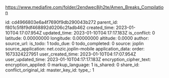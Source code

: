 https://www.mediafire.com/folder/2endwec8jh2te/Amen_Breaks_Compilation

id: cd4966803e6a4f7690f9db290043b272
parent_id: f801c5f8f9df468892d0206c2fadb462
created_time: 2023-01-10T04:17:07.954Z
updated_time: 2023-01-10T04:17:17.183Z
is_conflict: 0
latitude: 0.00000000
longitude: 0.00000000
altitude: 0.0000
author: 
source_url: 
is_todo: 1
todo_due: 0
todo_completed: 0
source: joplin
source_application: net.cozic.joplin-mobile
application_data: 
order: 1673324227951
user_created_time: 2023-01-10T04:17:07.954Z
user_updated_time: 2023-01-10T04:17:17.183Z
encryption_cipher_text: 
encryption_applied: 0
markup_language: 1
is_shared: 0
share_id: 
conflict_original_id: 
master_key_id: 
type_: 1